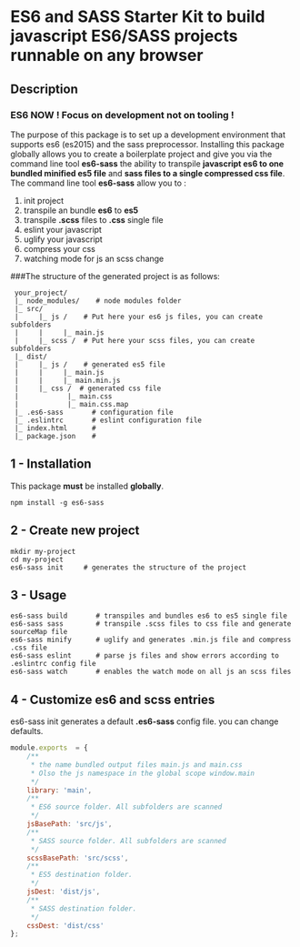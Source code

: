ES6 and SASS Starter Kit to build  javascript ES6/SASS projects runnable on any browser
=======================================================================================
## Description
### ES6 NOW ! Focus on development not on tooling !
The purpose of this package is to set up a development environment that supports es6 (es2015) and the sass preprocessor.
Installing this package globally allows you to create a boilerplate project and give you via the  command line tool **es6-sass** the ability to transpile  **javascript es6 to one bundled minified es5  file** and **sass files to a single compressed css file**.
The command line tool **es6-sass** allow you to :
1. init project 
2. transpile an bundle **es6** to **es5**
3. transpile **.scss** files to **.css** single file
4. eslint your javascript
5. uglify your javascript
6. compress your css
7. watching mode for js an scss change

###The structure of the generated project is as follows:
```
 your_project/
 |_ node_modules/    # node modules folder
 |_ src/
 |     |_ js /    # Put here your es6 js files, you can create subfolders
 |     |     |_ main.js
 |     |_ scss /  # Put here your scss files, you can create subfolders
 |_ dist/
 |     |_ js /    # generated es5 file
 |     |     |_ main.js
 |     |     |_ main.min.js
 |     |_ css /  # generated css file
 |            |_ main.css
 |            |_ main.css.map
 |_ .es6-sass       # configuration file
 |_ .eslintrc       # eslint configuration file
 |_ index.html      #
 |_ package.json    # 

```
## 1 - Installation
This package **must** be installed **globally**.
```{r, engine='bash', count_lines}
npm install -g es6-sass
```
## 2 - Create new project
```
mkdir my-project
cd my-project
es6-sass init     # generates the structure of the project
```
## 3 - Usage
```
es6-sass build       # transpiles and bundles es6 to es5 single file
es6-sass sass        # transpile .scss files to css file and generate sourceMap file
es6-sass minify      # uglify and generates .min.js file and compress .css file
es6-sass eslint      # parse js files and show errors according to .eslintrc config file
es6-sass watch       # enables the watch mode on all js an scss files
```
## 4 - Customize es6 and scss entries 
es6-sass init generates a  default **.es6-sass** config file. you can change defaults.
```javascript
module.exports  = {
    /**
     * the name bundled output files main.js and main.css
     * Olso the js namespace in the global scope window.main
     */
    library: 'main',
    /**
     * ES6 source folder. All subfolders are scanned
     */
    jsBasePath: 'src/js',
    /**
     * SASS source folder. All subfolders are scanned
     */
    scssBasePath: 'src/scss',
    /**
     * ES5 destination folder.
     */
    jsDest: 'dist/js',
    /**
     * SASS destination folder.
     */
    cssDest: 'dist/css'
};
```



